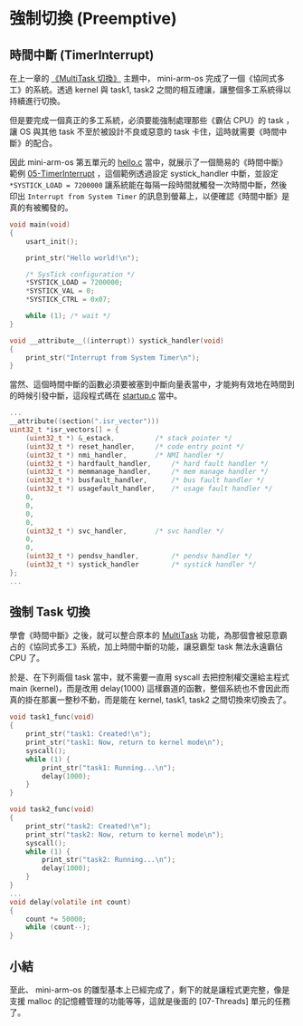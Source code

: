 # 強制切換 (Preemptive)

[05-TimerInterrupt]:https://github.com/jserv/mini-arm-os/tree/master/05-TimerInterrupt


## 時間中斷 (TimerInterrupt)

在上一章的  [《MultiTask 切換》](multitask.md) 主題中， mini-arm-os 完成了一個《協同式多工》的系統。透過 kernel 與 task1, task2 之間的相互禮讓，讓整個多工系統得以持續進行切換。

但是要完成一個真正的多工系統，必須要能強制處理那些《霸佔 CPU》的 task ，讓 OS 與其他 task 不至於被設計不良或惡意的 task 卡住，這時就需要《時間中斷》的配合。

因此 mini-arm-os 第五單元的 [hello.c](https://github.com/jserv/mini-arm-os/blob/master/05-TimerInterrupt/hello.c) 當中，就展示了一個簡易的《時間中斷》範例 [05-TimerInterrupt] ，這個範例透過設定 systick_handler 中斷，並設定 `*SYSTICK_LOAD = 7200000` 讓系統能在每隔一段時間就觸發一次時間中斷，然後印出 `Interrupt from System Timer` 的訊息到螢幕上，以便確認《時間中斷》是真的有被觸發的。

```C
void main(void)
{
	usart_init();

	print_str("Hello world!\n");

	/* SysTick configuration */
	*SYSTICK_LOAD = 7200000;
	*SYSTICK_VAL = 0;
	*SYSTICK_CTRL = 0x07;

	while (1); /* wait */
}

void __attribute__((interrupt)) systick_handler(void)
{
	print_str("Interrupt from System Timer\n");
}
```

當然、這個時間中斷的函數必須要被塞到中斷向量表當中，才能夠有效地在時間到的時候引發中斷，這段程式碼在 [startup.c](https://github.com/jserv/mini-arm-os/blob/master/05-TimerInterrupt/startup.c) 當中。

```C
...
__attribute((section(".isr_vector")))
uint32_t *isr_vectors[] = {
	(uint32_t *) &_estack,			/* stack pointer */
	(uint32_t *) reset_handler,		/* code entry point */
	(uint32_t *) nmi_handler,		/* NMI handler */
	(uint32_t *) hardfault_handler,		/* hard fault handler */
	(uint32_t *) memmanage_handler,		/* mem manage handler */
	(uint32_t *) busfault_handler,		/* bus fault handler */
	(uint32_t *) usagefault_handler,	/* usage fault handler */
	0,
	0,
	0,
	0,
	(uint32_t *) svc_handler,		/* svc handler */
	0,
	0,
	(uint32_t *) pendsv_handler,		/* pendsv handler */
	(uint32_t *) systick_handler		/* systick handler */
};
...
```

## 強制 Task 切換

學會《時間中斷》之後，就可以整合原本的 [MultiTask](multitask.md) 功能，為那個會被惡意霸占的《協同式多工》系統，加上時間中斷的功能，讓惡霸型 task 無法永遠霸佔 CPU 了。

於是、在下列兩個 task 當中，就不需要一直用 syscall 去把控制權交還給主程式 main (kernel)，而是改用 delay(1000) 這樣霸道的函數，整個系統也不會因此而真的掛在那裏一整秒不動，而是能在 kernel, task1, task2 之間切換來切換去了。

```C
void task1_func(void)
{
	print_str("task1: Created!\n");
	print_str("task1: Now, return to kernel mode\n");
	syscall();
	while (1) {
		print_str("task1: Running...\n");
		delay(1000);
	}
}

void task2_func(void)
{
	print_str("task2: Created!\n");
	print_str("task2: Now, return to kernel mode\n");
	syscall();
	while (1) {
		print_str("task2: Running...\n");
		delay(1000);
	}
}
...
void delay(volatile int count)
{
	count *= 50000;
	while (count--);
}
```

## 小結

至此、 mini-arm-os 的雛型基本上已經完成了，剩下的就是讓程式更完整，像是支援 malloc 的記憶體管理的功能等等，這就是後面的 [07-Threads] 單元的任務了。

